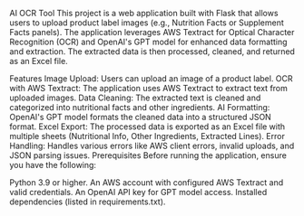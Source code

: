 AI OCR Tool
This project is a web application built with Flask that allows users to upload product label images (e.g., Nutrition Facts or Supplement Facts panels). The application leverages AWS Textract for Optical Character Recognition (OCR) and OpenAI's GPT model for enhanced data formatting and extraction. The extracted data is then processed, cleaned, and returned as an Excel file.

Features
Image Upload: Users can upload an image of a product label.
OCR with AWS Textract: The application uses AWS Textract to extract text from uploaded images.
Data Cleaning: The extracted text is cleaned and categorized into nutritional facts and other ingredients.
AI Formatting: OpenAI's GPT model formats the cleaned data into a structured JSON format.
Excel Export: The processed data is exported as an Excel file with multiple sheets (Nutritional Info, Other Ingredients, Extracted Lines).
Error Handling: Handles various errors like AWS client errors, invalid uploads, and JSON parsing issues.
Prerequisites
Before running the application, ensure you have the following:

Python 3.9 or higher.
An AWS account with configured AWS Textract and valid credentials.
An OpenAI API key for GPT model access.
Installed dependencies (listed in requirements.txt).
